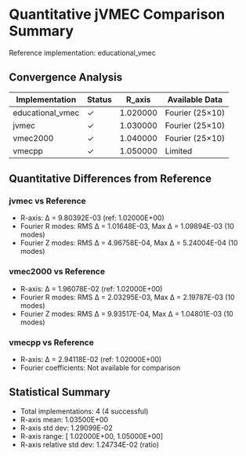 # Quantitative jVMEC Comparison Summary

Reference implementation: educational_vmec

## Convergence Analysis

| Implementation | Status | R_axis | Available Data |
|---|---|---|---|
| educational_vmec | ✓ |   1.020000 | Fourier (25×10) |
| jvmec | ✓ |   1.030000 | Fourier (25×10) |
| vmec2000 | ✓ |   1.040000 | Fourier (25×10) |
| vmecpp | ✓ |   1.050000 | Limited |

## Quantitative Differences from Reference

### jvmec vs Reference

- R-axis: Δ =  9.80392E-03 (ref:  1.02000E+00)
- Fourier R modes: RMS Δ =  1.01648E-03, Max Δ =  1.09894E-03 (10 modes)
- Fourier Z modes: RMS Δ =  4.96758E-04, Max Δ =  5.24004E-04 (10 modes)

### vmec2000 vs Reference

- R-axis: Δ =  1.96078E-02 (ref:  1.02000E+00)
- Fourier R modes: RMS Δ =  2.03295E-03, Max Δ =  2.19787E-03 (10 modes)
- Fourier Z modes: RMS Δ =  9.93517E-04, Max Δ =  1.04801E-03 (10 modes)

### vmecpp vs Reference

- R-axis: Δ =  2.94118E-02 (ref:  1.02000E+00)
- Fourier coefficients: Not available for comparison

## Statistical Summary

- Total implementations: 4 (4 successful)
- R-axis mean:  1.03500E+00
- R-axis std dev:  1.29099E-02
- R-axis range: [ 1.02000E+00,  1.05000E+00]
- R-axis relative std dev:  1.24734E-02 (ratio)
